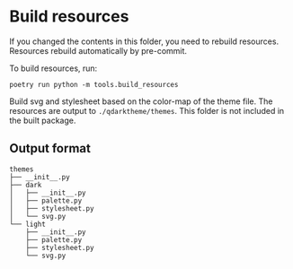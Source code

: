 # Build resources

If you changed the contents in this folder, you need to rebuild resources.
Resources rebuild automatically by pre-commit.

To build resources, run:

```Plaintext
poetry run python -m tools.build_resources
```

Build svg and stylesheet based on the color-map of the theme file.
The resources are output to `./qdarktheme/themes`.
This folder is not included in the built package.

## Output format

```Plaintext
themes
├── __init__.py
├── dark
│   ├── __init__.py
│   ├── palette.py
│   ├── stylesheet.py
│   └── svg.py
└── light
    ├── __init__.py
    ├── palette.py
    ├── stylesheet.py
    └── svg.py
```
